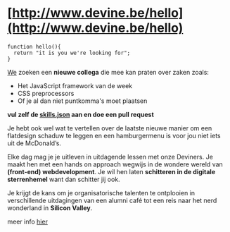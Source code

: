 # [http://www.devine.be/hello](http://www.devine.be/hello)


```
function hello(){ 
  return "it is you we're looking for"; 
}
```

[We](http://www.devine.be) zoeken een **nieuwe collega** die mee kan praten over zaken zoals:

- Het JavaScript framework van de week
- CSS preprocessors
- Of je al dan niet puntkomma's moet plaatsen

**vul zelf de [skills.json](https://github.com/devinehowest/hello/blob/master/skills.json) aan en doe een pull request**

Je hebt ook wel wat te vertellen over de laatste nieuwe manier om een flatdesign schaduw te leggen en een hamburgermenu is voor jou niet iets uit de McDonald’s.

Elke dag mag je je uitleven in uitdagende lessen met onze Deviners. 
Je maakt hen met een hands on approach wegwijs in de wondere wereld van **(front-end) webdevelopment**. Je wil hen laten **schitteren in de digitale sterrenhemel** want dan schitter jij ook.

Je krijgt de kans om je organisatorische talenten te ontplooien in verschillende uitdagingen van een alumni café tot een reis naar het nerd wonderland in **Silicon Valley**.

meer info [hier](http://www.howest.be/documenten/vacatures/2015048%20praktijk%20lector%20design%20en%20development.pdf)